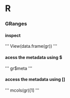 # R

### GRanges
#### inspect
'''
View(data.frame(gr))
'''
#### acess the metadata using $
'''
gr$meta
'''
#### access the metadata using []
'''
mcols(gr)[1]
'''
